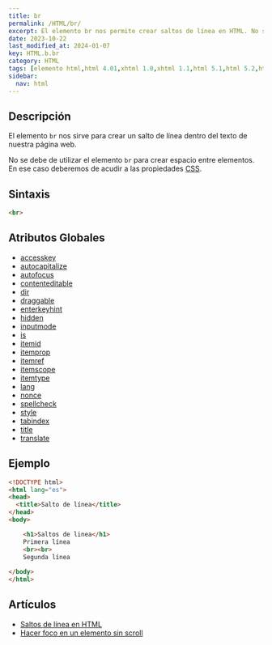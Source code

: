 ```yaml
---
title: br
permalink: /HTML/br/
excerpt: El elemento br nos permite crear saltos de línea en HTML. No se debe utilizar para crear espacio entre elementos.
date: 2023-10-22
last_modified_at: 2024-01-07
key: HTML.b.br
category: HTML
tags: [elemento html,html 4.01,xhtml 1.0,xhtml 1.1,html 5.1,html 5.2,html 5]
sidebar:
  nav: html
---
```


## Descripción


El elemento `br` nos sirve para crear un salto de línea dentro del texto de nuestra página web.


No se debe de utilizar el elemento `br` para crear espacio entre elementos. En ese caso deberemos de acudir a las propiedades [CSS](https://www.manualweb.net/css/).


## Sintaxis


```html
<br>
```


## Atributos Globales

- [accesskey](https://www.w3api.com/HTML/accesskey/)
- [autocapitalize](https://www.w3api.com/HTML/autocapitalize/)
- [autofocus](https://www.w3api.com/HTML/autofocus/)
- [contenteditable](https://www.w3api.com/HTML/contenteditable/)
- [dir](https://www.w3api.com/HTML/dir/)
- [draggable](https://www.w3api.com/HTML/draggable/)
- [enterkeyhint](https://www.w3api.com/HTML/enterkeyhint/)
- [hidden](https://www.w3api.com/HTML/hidden/)
- [inputmode](https://www.w3api.com/HTML/inputmode/)
- [is](https://www.w3api.com/HTML/is/)
- [itemid](https://www.w3api.com/HTML/itemid/)
- [itemprop](https://www.w3api.com/HTML/itemprop/)
- [itemref](https://www.w3api.com/HTML/itemref/)
- [itemscope](https://www.w3api.com/HTML/itemscope/)
- [itemtype](https://www.w3api.com/HTML/itemtype/)
- [lang](https://www.w3api.com/HTML/lang/)
- [nonce](https://www.w3api.com/HTML/nonce/)
- [spellcheck](https://www.w3api.com/HTML/spellcheck/)
- [style](https://www.w3api.com/HTML/style/)
- [tabindex](https://www.w3api.com/HTML/tabindex/)
- [title](https://www.w3api.com/HTML/title/)
- [translate](https://www.w3api.com/HTML/translate/)

## Ejemplo


```html
<!DOCTYPE html>
<html lang="es">
<head>
  <title>Salto de línea</title>
</head>
<body>

	<h1>Saltos de linea</h1>	
	Primera línea
	<br><br>
	Segunda línea
	
</body>
</html>
```


## Artículos

- [Saltos de línea en HTML](https://lineadecodigo.com/html/saltos-de-linea-en-html/)
- [Hacer foco en un elemento sin scroll](https://lineadecodigo.com/dom/hacer-foco-en-un-elemento-sin-scroll/)
